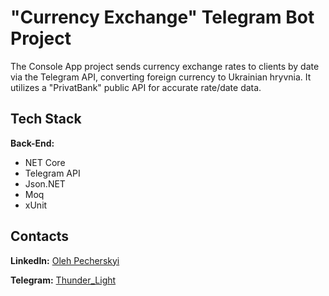 # "Currency Exchange" Telegram Bot Project

The Console App project sends currency exchange rates to clients by date via the Telegram API, converting foreign currency to Ukrainian hryvnia. It utilizes a "PrivatBank" public API for accurate rate/date data.

## Tech Stack

**Back-End:**
- NET Core
- Telegram API
- Json.NET
- Moq
- xUnit

## Contacts

**LinkedIn:** [Oleh Pecherskyi](https://www.linkedin.com/in/olehpecherskyi)

**Telegram:** [Thunder_Light](https://t.me/Thunder_Light82)
